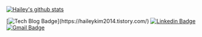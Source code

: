  [![Hailey's github stats](https://github-readme-stats.vercel.app/api?username=haileykim2014)](https://github.com/anuraghazra/github-readme-stats)
 
 
 [![Tech Blog Badge](http://img.shields.io/badge/-Tech%20blog-black?style=flat-square&logo=github&link=[https://zzsza.github.io/](https://haileykim2014.tistory.com/))](https://haileykim2014.tistory.com/)
  [![Linkedin Badge](https://img.shields.io/badge/-LinkedIn-blue?style=flat-square&logo=Linkedin&logoColor=white&link=https://www.linkedin.com/in/moviekim/)](https://www.linkedin.com/in/moviekim/)
  [![Gmail Badge](https://img.shields.io/badge/Gmail-d14836?style=flat-square&logo=Gmail&logoColor=white&link=mailto:haileykim2014@gmail.com)](mailto:haileykim2014@gmail.com)
